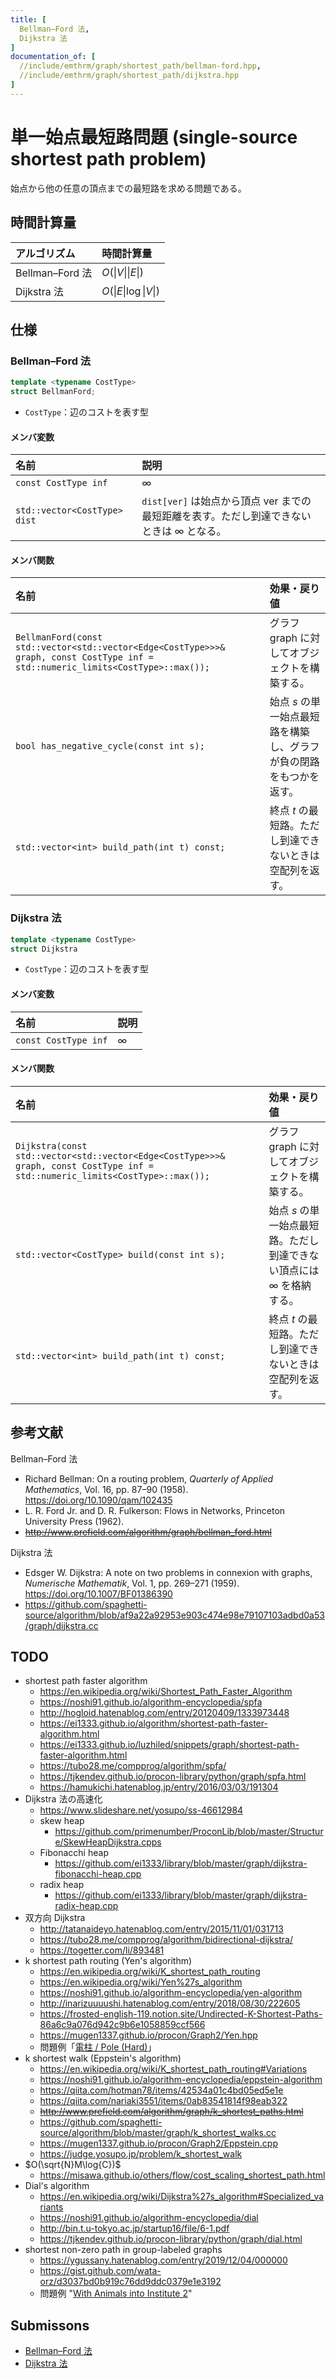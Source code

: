 ```yaml
---
title: [
  Bellman–Ford 法,
  Dijkstra 法
]
documentation_of: [
  //include/emthrm/graph/shortest_path/bellman-ford.hpp,
  //include/emthrm/graph/shortest_path/dijkstra.hpp
]
---
```


# 単一始点最短路問題 (single-source shortest path problem)

始点から他の任意の頂点までの最短路を求める問題である。


## 時間計算量

|アルゴリズム|時間計算量|
|:--|:--|
|Bellman–Ford 法|$O(\lvert V \rvert \lvert E \rvert)$|
|Dijkstra 法|$O(\lvert E \rvert \log{\lvert V \rvert})$|


## 仕様

### Bellman–Ford 法

```cpp
template <typename CostType>
struct BellmanFord;
```

- `CostType`：辺のコストを表す型

#### メンバ変数

|名前|説明|
|:--|:--|
|`const CostType inf`|$\infty$|
|`std::vector<CostType> dist`|`dist[ver]` は始点から頂点 $\mathrm{ver}$ までの最短距離を表す。ただし到達できないときは $\infty$ となる。|

#### メンバ関数

|名前|効果・戻り値|
|:--|:--|
|`BellmanFord(const std::vector<std::vector<Edge<CostType>>>& graph, const CostType inf = std::numeric_limits<CostType>::max());`|グラフ $\mathrm{graph}$ に対してオブジェクトを構築する。|
|`bool has_negative_cycle(const int s);`|始点 $s$ の単一始点最短路を構築し、グラフが負の閉路をもつかを返す。|
|`std::vector<int> build_path(int t) const;`|終点 $t$ の最短路。ただし到達できないときは空配列を返す。|


### Dijkstra 法

```cpp
template <typename CostType>
struct Dijkstra
```

- `CostType`：辺のコストを表す型

#### メンバ変数

|名前|説明|
|:--|:--|
|`const CostType inf`|$\infty$|

#### メンバ関数

|名前|効果・戻り値|
|:--|:--|
|`Dijkstra(const std::vector<std::vector<Edge<CostType>>>& graph, const CostType inf = std::numeric_limits<CostType>::max());`|グラフ $\mathrm{graph}$ に対してオブジェクトを構築する。|
|`std::vector<CostType> build(const int s);`|始点 $s$ の単一始点最短路。ただし到達できない頂点には $\infty$ を格納する。|
|`std::vector<int> build_path(int t) const;`|終点 $t$ の最短路。ただし到達できないときは空配列を返す。|


## 参考文献

Bellman–Ford 法
- Richard Bellman: On a routing problem, *Quarterly of Applied Mathematics*, Vol. 16, pp. 87–90 (1958). https://doi.org/10.1090/qam/102435
- L. R. Ford Jr. and D. R. Fulkerson: Flows in Networks, Princeton University Press (1962).
- ~~http://www.prefield.com/algorithm/graph/bellman_ford.html~~

Dijkstra 法
- Edsger W. Dijkstra: A note on two problems in connexion with graphs, *Numerische Mathematik*, Vol. 1, pp. 269–271 (1959). https://doi.org/10.1007/BF01386390
- https://github.com/spaghetti-source/algorithm/blob/af9a22a92953e903c474e98e79107103adbd0a53/graph/dijkstra.cc


## TODO

- shortest path faster algorithm
  - https://en.wikipedia.org/wiki/Shortest_Path_Faster_Algorithm
  - https://noshi91.github.io/algorithm-encyclopedia/spfa
  - http://hogloid.hatenablog.com/entry/20120409/1333973448
  - https://ei1333.github.io/algorithm/shortest-path-faster-algorithm.html
  - https://ei1333.github.io/luzhiled/snippets/graph/shortest-path-faster-algorithm.html
  - https://tubo28.me/compprog/algorithm/spfa/
  - https://tjkendev.github.io/procon-library/python/graph/spfa.html
  - https://hamukichi.hatenablog.jp/entry/2016/03/03/191304
- Dijkstra 法の高速化
  - https://www.slideshare.net/yosupo/ss-46612984
  - skew heap
    - https://github.com/primenumber/ProconLib/blob/master/Structure/SkewHeapDijkstra.cpps
  - Fibonacchi heap
    - https://github.com/ei1333/library/blob/master/graph/dijkstra-fibonacchi-heap.cpp
  - radix heap
    - https://github.com/ei1333/library/blob/master/graph/dijkstra-radix-heap.cpp
- 双方向 Dijkstra
  - http://tatanaideyo.hatenablog.com/entry/2015/11/01/031713
  - https://tubo28.me/compprog/algorithm/bidirectional-dijkstra/
  - https://togetter.com/li/893481
- k shortest path routing (Yen's algorithm)
  - https://en.wikipedia.org/wiki/K_shortest_path_routing
  - https://en.wikipedia.org/wiki/Yen%27s_algorithm
  - https://noshi91.github.io/algorithm-encyclopedia/yen-algorithm
  - http://inarizuuuushi.hatenablog.com/entry/2018/08/30/222605
  - https://frosted-english-119.notion.site/Undirected-K-Shortest-Paths-86a6c9a076d942c9b6e1058859ccf566
  - https://mugen1337.github.io/procon/Graph2/Yen.hpp
  - 問題例「[電柱 / Pole (Hard)](https://yukicoder.me/problems/no/1069)」
- k shortest walk (Eppstein's algorithm)
  - https://en.wikipedia.org/wiki/K_shortest_path_routing#Variations
  - https://noshi91.github.io/algorithm-encyclopedia/eppstein-algorithm
  - https://qiita.com/hotman78/items/42534a01c4bd05ed5e1e
  - https://qiita.com/nariaki3551/items/0ab83541814f98eab322
  - ~~http://www.prefield.com/algorithm/graph/k_shortest_paths.html~~
  - https://github.com/spaghetti-source/algorithm/blob/master/graph/k_shortest_walks.cc
  - https://mugen1337.github.io/procon/Graph2/Eppstein.cpp
  - https://judge.yosupo.jp/problem/k_shortest_walk
- $O(\sqrt{N}M\log{C})$
  - https://misawa.github.io/others/flow/cost_scaling_shortest_path.html
- Dial's algorithm
  - https://en.wikipedia.org/wiki/Dijkstra%27s_algorithm#Specialized_variants
  - https://noshi91.github.io/algorithm-encyclopedia/dial
  - http://bin.t.u-tokyo.ac.jp/startup16/file/6-1.pdf
  - https://tjkendev.github.io/procon-library/python/graph/dial.html
- shortest non-zero path in group-labeled graphs
  - https://ygussany.hatenablog.com/entry/2019/12/04/000000
  - https://gist.github.com/wata-orz/d3037bd0b919c76dd9ddc0379e1e3192
  - 問題例 "[With Animals into Institute 2](https://yukicoder.me/problems/no/1602)"


## Submissons

- [Bellman–Ford 法](https://onlinejudge.u-aizu.ac.jp/solutions/problem/GRL_1_B/review/4082583/emthrm/C++14)
- [Dijkstra 法](https://judge.yosupo.jp/submission/8211)

